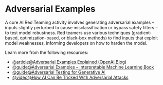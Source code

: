 # Adversarial Examples

A core AI Red Teaming activity involves generating adversarial examples – inputs slightly perturbed to cause misclassification or bypass safety filters – to test model robustness. Red teamers use various techniques (gradient-based, optimization-based, or black-box methods) to find inputs that exploit model weaknesses, informing developers on how to harden the model.

Learn more from the following resources:

- [@article@Adversarial Examples Explained (OpenAI Blog)](https://openai.com/research/adversarial-examples)
- [@guide@Adversarial Examples – Interpretable Machine Learning Book](https://christophm.github.io/interpretable-ml-book/adversarial.html)
- [@guide@Adversarial Testing for Generative AI](https://developers.google.com/machine-learning/guides/adv-testing)
- [@video@How AI Can Be Tricked With Adversarial Attacks](https://www.youtube.com/watch?v=J3X_JWQkvo8?v=MPcfoQBDY0w)
